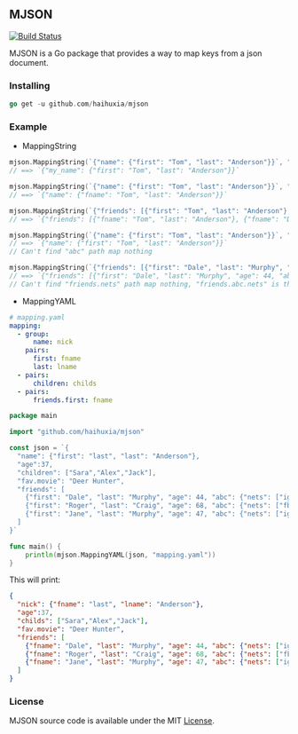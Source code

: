 ## MJSON

[![Build Status](https://travis-ci.org/haihuxia/mjson.svg?branch=master)](https://travis-ci.org/haihuxia/mjson)

MJSON is a Go package that provides a way to map keys from a json document.

### Installing

```go
go get -u github.com/haihuxia/mjson
```

### Example

* MappingString

```go
mjson.MappingString(`{"name": {"first": "Tom", "last": "Anderson"}}`, "name", "my_name")
// ==> `{"my_name": {"first": "Tom", "last": "Anderson"}}`

mjson.MappingString(`{"name": {"first": "Tom", "last": "Anderson"}}`, "name.first", "fname")
// ==> `{"name": {"fname": "Tom", "last": "Anderson"}}`

mjson.MappingString(`{"friends": [{"first": "Tom", "last": "Anderson"}, {"first": "Dale", "last": "Murphy"}]}`, "friends.first", "fname")
// ==> `{"friends": [{"fname": "Tom", "last": "Anderson"}, {"fname": "Dale", "last": "Murphy"}]}`

mjson.MappingString(`{"name": {"first": "Tom", "last": "Anderson"}}`, "abc", "my_name")
// ==> `{"name": {"first": "Tom", "last": "Anderson"}}`
// Can't find "abc" path map nothing

mjson.MappingString(`{"friends": [{"first": "Dale", "last": "Murphy", "age": 44, "abc": {"nets": ["ig", "fb", "tw"], "abc": {"bbb": "ccc"}}}]}`, "friends.nets", "abc_nets")
// ==> `{"friends": [{"first": "Dale", "last": "Murphy", "age": 44, "abc": {"nets": ["ig", "fb", "tw"], "abc": {"bbb": "ccc"}}}]}`
// Can't find "friends.nets" path map nothing, "friends.abc.nets" is the correct.
```

* MappingYAML

```yaml
# mapping.yaml
mapping:
  - group:
      name: nick
    pairs:
      first: fname
      last: lname
  - pairs:
      children: childs
  - pairs:
      friends.first: fname
```

```go
package main

import "github.com/haihuxia/mjson"

const json = `{
  "name": {"first": "last", "last": "Anderson"},
  "age":37,
  "children": ["Sara","Alex","Jack"],
  "fav.movie": "Deer Hunter",
  "friends": [
    {"first": "Dale", "last": "Murphy", "age": 44, "abc": {"nets": ["ig", "fb", "tw"], "abc": {"bbb": "ccc"}}},
    {"first": "Roger", "last": "Craig", "age": 68, "abc": {"nets": ["fb", "tw"], "abc": {"bbb": "ccc"}}},
    {"first": "Jane", "last": "Murphy", "age": 47, "abc": {"nets": ["ig", "tw"], "abc": {"bbb": "ccc"}}}
  ]
}`

func main() {
    println(mjson.MappingYAML(json, "mapping.yaml"))
}
```

This will print:

```json
{
  "nick": {"fname": "last", "lname": "Anderson"},
  "age":37,
  "childs": ["Sara","Alex","Jack"],
  "fav.movie": "Deer Hunter",
  "friends": [
    {"fname": "Dale", "last": "Murphy", "age": 44, "abc": {"nets": ["ig", "fb", "tw"], "abc": {"bbb": "ccc"}}},
    {"fname": "Roger", "last": "Craig", "age": 68, "abc": {"nets": ["fb", "tw"], "abc": {"bbb": "ccc"}}},
    {"fname": "Jane", "last": "Murphy", "age": 47, "abc": {"nets": ["ig", "tw"], "abc": {"bbb": "ccc"}}}
  ]
}
```

### License

MJSON source code is available under the MIT [License](https://github.com/haihuxia/mjson/blob/master/LICENSE).